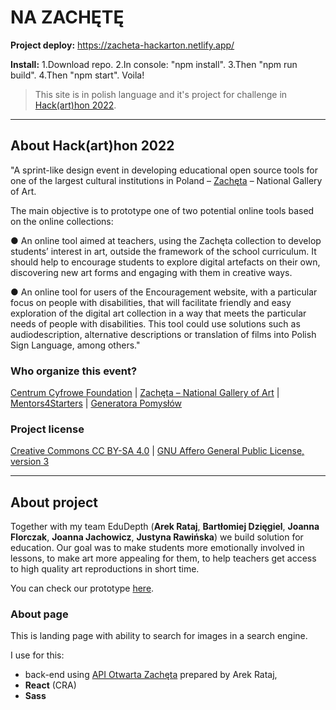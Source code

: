 # NA ZACHĘTĘ

**Project deploy:** https://zacheta-hackarton.netlify.app/

**Install:** 1.Download repo. 2.In console: "npm install". 3.Then "npm run build". 4.Then "npm start". Voila!

>This site is in polish language and it's project for challenge in [Hack(art)hon 2022](https://hackarthon.pl/). 

-----------------------------------------------------------------

## About Hack(art)hon 2022

"A sprint-like design event in developing educational open source tools for one of the largest cultural institutions in Poland – [Zachęta](https://zacheta.art.pl/en/?setlang=1) – National Gallery of Art.

The main objective is to prototype one of two potential online tools based on the online collections:

● An online tool aimed at teachers, using the Zachęta collection to develop students’ interest in art, outside the framework of the school curriculum. It should help to encourage students to explore digital artefacts on their own, discovering new art forms and engaging with them in creative ways.

● An online tool for users of the Encouragement website, with a particular focus on people with disabilities, that will facilitate friendly and easy exploration of the digital art collection in a way that meets the particular needs of people with disabilities. This tool could use solutions such as audiodescription, alternative descriptions or translation of films into Polish Sign Language, among others."

### Who organize this event?
[Centrum Cyfrowe Foundation](https://centrumcyfrowe.pl/en/homepage/) | [Zachęta – National Gallery of Art](https://zacheta.art.pl/en/?setlang=1) | [Mentors4Starters](https://mentors4starters.pl/) | [Generatora Pomysłów](https://generatorpomyslow.pl/)

### Project license
[Creative Commons CC BY-SA 4.0](https://creativecommons.org/licenses/by-sa/4.0/) | [GNU Affero General Public License, version 3](https://www.gnu.org/licenses/agpl-3.0.en.html)

-----------------------------------------------------------------

## About project

Together with my team EduDepth (**Arek Rataj**, **Bartłomiej Dzięgiel**, **Joanna Florczak**, **Joanna Jachowicz**, **Justyna Rawińska**) we build solution for education. Our goal was to make students more emotionally involved in lessons, to make art more appealing for them, to help teachers get access to high quality art reproductions in short time. 

You can check our prototype [here](https://drive.google.com/file/d/1INO2CvB2Oz1WppX7-TFq4Mt_iyq3oys4/view?usp=sharing).

### About page

This is landing page with ability to search for images in a search engine. 

I use for this:
- back-end using [API Otwarta Zachęta](https://zacheta.art.pl/pl/popc) prepared by Arek Rataj,
- **React** (CRA)
- **Sass**
